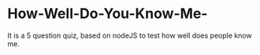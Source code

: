 # How-Well-Do-You-Know-Me-
It is a 5 question quiz, based on nodeJS to test how well does people know me. 
